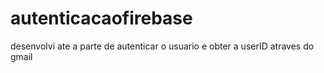 # autenticacaofirebase
desenvolvi ate a parte de autenticar o usuario e obter a userID atraves do gmail
